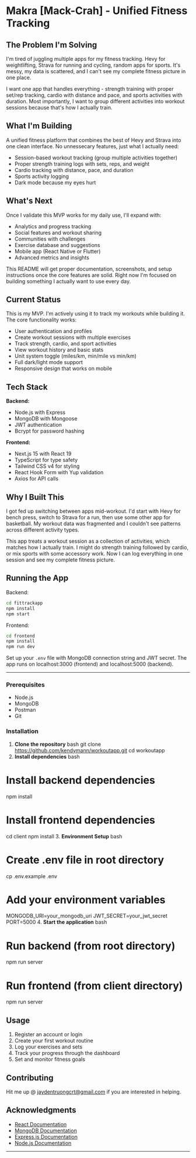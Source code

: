 # Makra [Mack-Crah] - Unified Fitness Tracking

## The Problem I'm Solving

I'm tired of juggling multiple apps for my fitness tracking. Hevy for weightlifting, Strava for running and cycling, random apps for sports. It's messy, my data is scattered, and I can't see my complete fitness picture in one place.

I want one app that handles everything - strength training with proper set/rep tracking, cardio with distance and pace, and sports activities with duration. Most importantly, I want to group different activities into workout sessions because that's how I actually train.

## What I'm Building

A unified fitness platform that combines the best of Hevy and Strava into one clean interface. No unnessecary features, just what I actually need:

- Session-based workout tracking (group multiple activities together)
- Proper strength training logs with sets, reps, and weight
- Cardio tracking with distance, pace, and duration
- Sports activity logging
- Dark mode because my eyes hurt

## What's Next

Once I validate this MVP works for my daily use, I'll expand with:
- Analytics and progress tracking
- Social features and workout sharing
- Communities with challenges
- Exercise database and suggestions
- Mobile app (React Native or Flutter)
- Advanced metrics and insights

This README will get proper documentation, screenshots, and setup instructions once the core features are solid. Right now I'm focused on building something I actually want to use every day.

## Current Status

This is my MVP. I'm actively using it to track my workouts while building it. The core functionality works:

- User authentication and profiles
- Create workout sessions with multiple exercises
- Track strength, cardio, and sport activities
- View workout history and basic stats
- Unit system toggle (miles/km, min/mile vs min/km)
- Full dark/light mode support
- Responsive design that works on mobile

## Tech Stack

**Backend:**
- Node.js with Express
- MongoDB with Mongoose
- JWT authentication
- Bcrypt for password hashing

**Frontend:**
- Next.js 15 with React 19
- TypeScript for type safety
- Tailwind CSS v4 for styling
- React Hook Form with Yup validation
- Axios for API calls

## Why I Built This

I got fed up switching between apps mid-workout. I'd start with Hevy for bench press, switch to Strava for a run, then use some other app for basketball. My workout data was fragmented and I couldn't see patterns across different activity types.

This app treats a workout session as a collection of activities, which matches how I actually train. I might do strength training followed by cardio, or mix sports with some accessory work. Now I can log everything in one session and see my complete fitness picture.

## Running the App

Backend:
```bash
cd fittrackapp
npm install
npm start
```

Frontend:
```bash
cd frontend
npm install
npm run dev
```

Set up your `.env` file with MongoDB connection string and JWT secret. The app runs on localhost:3000 (frontend) and localhost:5000 (backend).

---

### Prerequisites
- Node.js
- MongoDB
- Postman
- Git

### Installation

1. **Clone the repository**
bash
git clone https://github.com/kendymann/workoutapp.git
cd workoutapp
2. **Install dependencies**
bash
# Install backend dependencies
npm install
# Install frontend dependencies
cd client npm install
3. **Environment Setup**
bash
# Create .env file in root directory
cp .env.example .env
# Add your environment variables
MONGODB_URI=your_mongodb_uri
JWT_SECRET=your_jwt_secret
PORT=5000
4. **Start the application**
bash
# Run backend (from root directory)
npm run server
# Run frontend (from client directory)
npm run server

## Usage

1. Register an account or login
2. Create your first workout routine
3. Log your exercises and sets
4. Track your progress through the dashboard
5. Set and monitor fitness goals

## Contributing

Hit me up @ jaydentruongcrt@gmail.com if you are interested in helping.

## Acknowledgments

- [React Documentation](https://reactjs.org/)
- [MongoDB Documentation](https://docs.mongodb.com/)
- [Express.js Documentation](https://expressjs.com/)
- [Node.js Documentation](https://nodejs.org/)

---


